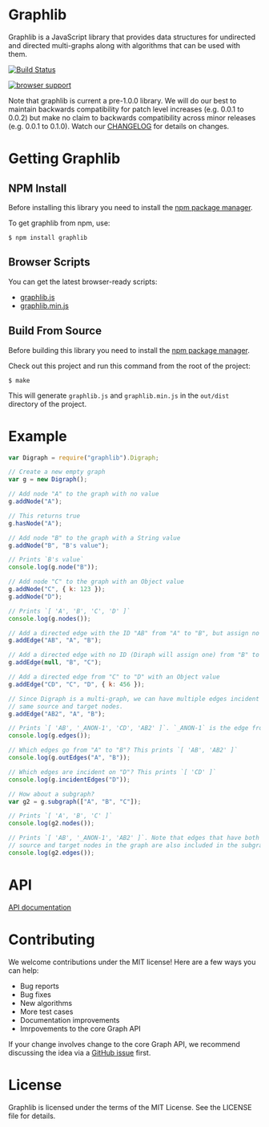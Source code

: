 # Graphlib

Graphlib is a JavaScript library that provides data structures for undirected
and directed multi-graphs along with algorithms that can be used with them.

[![Build Status](https://secure.travis-ci.org/cpettitt/graphlib.png)](http://travis-ci.org/cpettitt/graphlib)

[![browser support](https://ci.testling.com/cpettitt/graphlib.png)](https://ci.testling.com/cpettitt/graphlib)

Note that graphlib is current a pre-1.0.0 library. We will do our best to
maintain backwards compatibility for patch level increases (e.g. 0.0.1 to
0.0.2) but make no claim to backwards compatibility across minor releases (e.g.
0.0.1 to 0.1.0). Watch our [CHANGELOG](CHANGELOG.md) for details on changes.

# Getting Graphlib

## NPM Install

Before installing this library you need to install the [npm package manager].

To get graphlib from npm, use:

    $ npm install graphlib

## Browser Scripts

You can get the latest browser-ready scripts:

* [graphlib.js](http://cpettitt.github.io/project/graphlib/latest/graphlib.js)
* [graphlib.min.js](http://cpettitt.github.io/project/graphlib/latest/graphlib.min.js)

## Build From Source

Before building this library you need to install the [npm package manager].

Check out this project and run this command from the root of the project:

    $ make

This will generate `graphlib.js` and `graphlib.min.js` in the `out/dist` directory
of the project.

# Example

```js
var Digraph = require("graphlib").Digraph;

// Create a new empty graph
var g = new Digraph();

// Add node "A" to the graph with no value
g.addNode("A");

// This returns true
g.hasNode("A");

// Add node "B" to the graph with a String value
g.addNode("B", "B's value");

// Prints `B's value`
console.log(g.node("B"));

// Add node "C" to the graph with an Object value
g.addNode("C", { k: 123 });
g.addNode("D");

// Prints `[ 'A', 'B', 'C', 'D' ]`
console.log(g.nodes());

// Add a directed edge with the ID "AB" from "A" to "B", but assign no value
g.addEdge("AB", "A", "B");

// Add a directed edge with no ID (Diraph will assign one) from "B" to "C"
g.addEdge(null, "B", "C");

// Add a directed edge from "C" to "D" with an Object value
g.addEdge("CD", "C", "D", { k: 456 });

// Since Digraph is a multi-graph, we can have multiple edges incident on the
// same source and target nodes.
g.addEdge("AB2", "A", "B");

// Prints `[ 'AB', '_ANON-1', 'CD', 'AB2' ]`. `_ANON-1` is the edge from "B" to "C"
console.log(g.edges());

// Which edges go from "A" to "B"? This prints `[ 'AB', 'AB2' ]`
console.log(g.outEdges("A", "B"));

// Which edges are incident on "D"? This prints `[ 'CD' ]`
console.log(g.incidentEdges("D"));

// How about a subgraph?
var g2 = g.subgraph(["A", "B", "C"]);

// Prints `[ 'A', 'B', 'C' ]`
console.log(g2.nodes());

// Prints `[ 'AB', '_ANON-1', 'AB2' ]`. Note that edges that have both their
// source and target nodes in the graph are also included in the subgraph.
console.log(g2.edges());
```

# API

[API documentation](http://cpettitt.github.io/project/graphlib/latest/doc/index.html)

# Contributing

We welcome contributions under the MIT license! Here are a few ways you can
help:

* Bug reports
* Bug fixes
* New algorithms
* More test cases
* Documentation improvements
* Imrpovements to the core Graph API

If your change involves change to the core Graph API, we recommend discussing
the idea via a [GitHub issue](https://github.com/cpettitt/graphlib/issues)
first.

# License

Graphlib is licensed under the terms of the MIT License. See the LICENSE file
for details.

[npm package manager]: http://npmjs.org/
